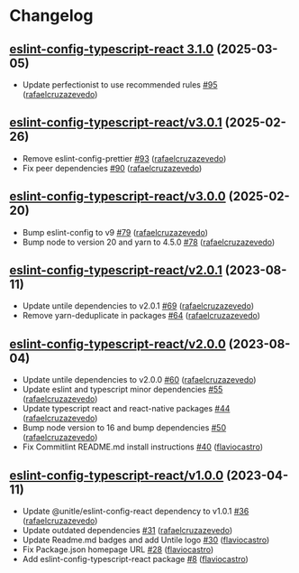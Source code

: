# Changelog

## [eslint-config-typescript-react 3.1.0](https://github.com/untile/js-configs/releases/tag/eslint-config-typescript-react/3.1.0) (2025-03-05)
- Update perfectionist to use recommended rules [\#95](https://github.com/untile/js-configs/pull/95) ([rafaelcruzazevedo](https://github.com/rafaelcruzazevedo))

## [eslint-config-typescript-react/v3.0.1](https://github.com/untile/js-configs/releases/tag/eslint-config-typescript-react/v3.0.1) (2025-02-26)
- Remove eslint-config-prettier [\#93](https://github.com/untile/js-configs/pull/93) ([rafaelcruzazevedo](https://github.com/rafaelcruzazevedo))
- Fix peer dependencies [\#90](https://github.com/untile/js-configs/pull/90) ([rafaelcruzazevedo](https://github.com/rafaelcruzazevedo))

## [eslint-config-typescript-react/v3.0.0](https://github.com/untile/js-configs/releases/tag/eslint-config-typescript-react/v3.0.0) (2025-02-20)
- Bump eslint-config to v9 [\#79](https://github.com/untile/js-configs/pull/79) ([rafaelcruzazevedo](https://github.com/rafaelcruzazevedo))
- Bump node to version 20 and yarn to 4.5.0 [\#78](https://github.com/untile/js-configs/pull/78) ([rafaelcruzazevedo](https://github.com/rafaelcruzazevedo))

## [eslint-config-typescript-react/v2.0.1](https://github.com/untile/js-configs/releases/tag/eslint-config-typescript-react/v2.0.1) (2023-08-11)
- Update untile dependencies to v2.0.1 [\#69](https://github.com/untile/js-configs/pull/69) ([rafaelcruzazevedo](https://github.com/rafaelcruzazevedo))
- Remove yarn-deduplicate in packages [\#64](https://github.com/untile/js-configs/pull/64) ([rafaelcruzazevedo](https://github.com/rafaelcruzazevedo))

## [eslint-config-typescript-react/v2.0.0](https://github.com/untile/js-configs/releases/tag/eslint-config-typescript-react/v2.0.0) (2023-08-04)
- Update untile dependencies to v2.0.0 [\#60](https://github.com/untile/js-configs/pull/60) ([rafaelcruzazevedo](https://github.com/rafaelcruzazevedo))
- Update eslint and typescript minor dependencies [\#55](https://github.com/untile/js-configs/pull/55) ([rafaelcruzazevedo](https://github.com/rafaelcruzazevedo))
- Update typescript react and react-native packages [\#44](https://github.com/untile/js-configs/pull/44) ([rafaelcruzazevedo](https://github.com/rafaelcruzazevedo))
- Bump node version to 16 and bump dependencies [\#50](https://github.com/untile/js-configs/pull/50) ([rafaelcruzazevedo](https://github.com/rafaelcruzazevedo))
- Fix Commitlint README.md install instructions [\#40](https://github.com/untile/js-configs/pull/40) ([flaviocastro](https://github.com/flaviocastro))

## [eslint-config-typescript-react/v1.0.0](https://github.com/untile/js-configs/releases/tag/eslint-config-typescript-react/v1.0.0) (2023-04-11)
- Update @unitle/eslint-config-react dependency to v1.0.1 [\#36](https://github.com/untile/js-configs/pull/36) ([rafaelcruzazevedo](https://github.com/rafaelcruzazevedo))
- Update outdated dependencies [\#31](https://github.com/untile/js-configs/pull/31) ([rafaelcruzazevedo](https://github.com/rafaelcruzazevedo))
- Update Readme.md badges and add Untile logo [\#30](https://github.com/untile/js-configs/pull/30) ([flaviocastro](https://github.com/flaviocastro))
- Fix Package.json homepage URL [\#28](https://github.com/untile/js-configs/pull/28) ([flaviocastro](https://github.com/flaviocastro))
- Add eslint-config-typescript-react package [\#8](https://github.com/untile/js-configs/pull/8) ([flaviocastro](https://github.com/flaviocastro))
